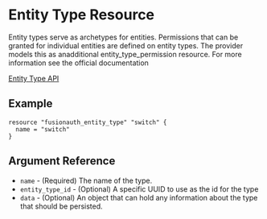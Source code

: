 # Entity Type Resource

Entity types serve as archetypes for entities. 
Permissions that can be granted for individual entities are defined on entity types. 
The provider models this as anadditional entity_type_permission resource.
For more information see the official documentation

[Entity Type API](https://fusionauth.io/docs/v1/tech/apis/entity-management/entity-types/)

## Example

```hcl
resource "fusionauth_entity_type" "switch" {
  name = "switch"
}
```

## Argument Reference

* `name` - (Required) The name of the type.
* `entity_type_id` - (Optional) A specific UUID to use as the id for the type
* `data` - (Optional) An object that can hold any information about the type that should be persisted.